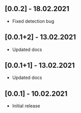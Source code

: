 ## [0.0.2] - 18.02.2021

* Fixed detection bug

## [0.0.1+2] - 13.02.2021

* Updated docs

## [0.0.1+1] - 13.02.2021

* Updated docs

## [0.0.1] - 10.02.2021

* Initial release
